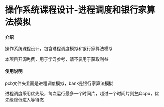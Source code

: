 # 操作系统课程设计-进程调度和银行家算法模拟

#### 介绍
操作系统课程设计，包含进程调度模拟和银行家算法模拟

本项目开源免费，用于学习参考，请不要用于获取利益

#### 使用说明

pcb文件夹里面是进程调度模拟，bank是银行家算法模拟

进程调度采用优先级，每次运行最多一个时间片，超过一个时间片则放弃cpu，优先级降低进入等待态


